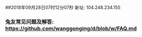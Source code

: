 ##2018年09月28日07时12分07秒 新址: 104.248.234.155
### 兔友常见问题及解答: https://github.com/wanggonging/d/blob/w/FAQ.md
